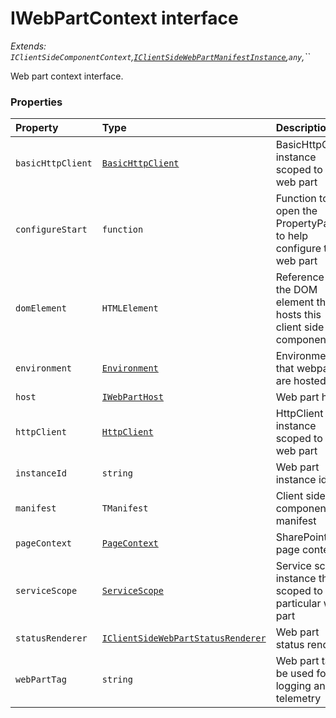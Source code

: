 # IWebPartContext interface

_Extends: `IClientSideComponentContext`,[`IClientSideWebPartManifestInstance`](iclientsidewebpartmanifestinstance.md),`any`,``_



Web part context interface.




### Properties

| Property	   | Type	| Description|
|:-------------|:-------|:-----------|
|`basicHttpClient`      | [`BasicHttpClient`](basichttpclient.md) | BasicHttpClient instance scoped to this web part |
|`configureStart`      | `function` | Function to open the PropertyPane to help configure this web part |
|`domElement`      | `HTMLElement` | Reference to the DOM element that hosts this client side component |
|`environment`      | [`Environment`](environment.md) | Environment that webparts are hosted in |
|`host`      | [`IWebPartHost`](iwebparthost.md) | Web part host |
|`httpClient`      | [`HttpClient`](httpclient.md) | HttpClient instance scoped to this web part |
|`instanceId`      | `string` | Web part instance id |
|`manifest`      | `TManifest` | Client side component manifest |
|`pageContext`      | [`PageContext`](pagecontext.md) | SharePoint page context |
|`serviceScope`      | [`ServiceScope`](servicescope.md) | Service scope instance that is scoped to this particular web part |
|`statusRenderer`      | [`IClientSideWebPartStatusRenderer`](iclientsidewebpartstatusrenderer.md) | Web part status renderer |
|`webPartTag`      | `string` | Web part tag to be used for logging and telemetry |




